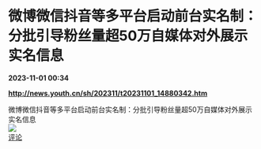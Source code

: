 # 微博微信抖音等多平台启动前台实名制：分批引导粉丝量超50万自媒体对外展示实名信息

**2023-11-01 00:34**

**http://news.youth.cn/sh/202311/t20231101_14880342.htm**

微博微信抖音等多平台启动前台实名制：分批引导粉丝量超50万自媒体对外展示实名信息  
![](https://img3.chouti.com/CHOUTI_20231101/61B19B16BCF344CB99FD4664D3EBAA70_W428H428.jpeg)  
[评论](https://m.chouti.com/link/40468386)